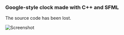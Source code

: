 ### Google-style clock made with C++ and SFML

The source code has been lost.

![Screenshot](https://github.com/ArseniyKruglov/Clock/assets/56249652/a8e79d3b-8c4b-414e-bbd9-1bcd890f7a6a)
